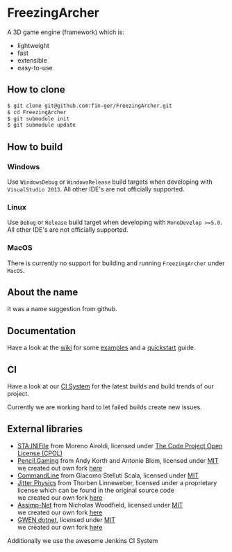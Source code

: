 FreezingArcher
=========
A 3D game engine (framework) which is:
 * lightweight
 * fast
 * extensible
 * easy-to-use

How to clone
------------
```sh
$ git clone git@github.com:fin-ger/FreezingArcher.git
$ cd FreezingArcher
$ git submodule init
$ git submodule update
```

How to build
------------
### Windows
Use `WindowsDebug` or `WindowsRelease` build targets when developing with `VisualStudio 2013`. All other IDE's are not officially supported.

### Linux
Use `Debug` or `Release` build target when developing with `MonoDevelop >=5.0`. All other IDE's are not officially supported.

### MacOS
There is currently no support for building and running `FreezingArcher` under `MacOS`.

About the name
--------------
It was a name suggestion from github.

Documentation
-------------
Have a look at the [wiki](https://github.com/fin-ger/FreezingArcher/wiki) for some [examples](https://github.com/fin-ger/FreezingArcher/wiki/Components) and a [quickstart](https://github.com/fin-ger/FreezingArcher/wiki/Home#quickstart) guide.

CI
--
Have a look at our [CI System](http://jenkins.areon-dev.de) for the latest builds and build trends of our project.

Currently we are working hard to let failed builds create new issues.

External libraries
------------------
 * [STA.INIFile](http://www.codeproject.com/Articles/35401/A-Cross-platform-C-Class-for-Using-INI-Files-to-St) from Moreno Airoldi, licensed under [The Code Project Open License (CPOL)](http://www.codeproject.com/info/cpol10.aspx)
 * [Pencil.Gaming](https://github.com/andykorth/Pencil.Gaming) from Andy Korth and Antonie Blom, licensed under [MIT](https://github.com/andykorth/Pencil.Gaming/blob/master/Pencil.Gaming/LICENSE.TXT)  
 we created out own fork [here](https://github.com/martin31821/Pencil.Gaming)
 * [CommandLine](http://commandline.codeplex.com/) from Giacomo Stelluti Scala, licensed under [MIT](http://commandline.codeplex.com/license)
 * [Jitter Physics](http://jitter-physics.com) from Thorben Linneweber, licensed under a proprietary license which can be found in the original source code  
 we created our own fork [here](https://github.com/martin31821/jitterphysics)
 * [Assimp-Net](https://code.google.com/p/assimp-net/) from Nicholas Woodfield, licensed under [MIT](http://opensource.org/licenses/mit-license.php)  
we created our own fork [here](https://github.com/martin31821/assimp-net)
 * [GWEN dotnet](https://code.google.com/p/gwen-dotnet/), licensed under [MIT](http://opensource.org/licenses/mit-license.php)  
we created our own fork [here](https://github.com/martin31821/gwen-dotnet)

Additionally we use the awesome Jenkins CI System
